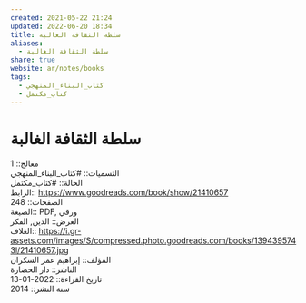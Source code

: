 ```yaml
---  
created: 2021-05-22 21:24  
updated: 2022-06-20 18:34  
title: سلطة الثقافة الغالبة  
aliases:  
  - سلطة الثقافة الغالبة  
share: true  
website: ar/notes/books  
tags:  
  - كتاب_البناء_المنهجي  
  - كتاب_مكتمل  
---  
```

  
  
# سلطة الثقافة الغالبة  
  
معالج:: 1  
التسميات:: #كتاب_البناء_المنهجي  
الحالة:: #كتاب_مكتمل  
الرابط:: https://www.goodreads.com/book/show/21410657  
الصفحات:: 248  
الصيغة:: PDF, ورقي  
الغرض:: الدين, الفكر  
الغلاف:: https://i.gr-assets.com/images/S/compressed.photo.goodreads.com/books/1394395743l/21410657.jpg  
المؤلف:: إبراهيم عمر السكران  
الناشر:: دار الحضارة  
تاريخ القراءة:: 2022-01-13  
سنة النشر:: 2014  
  
